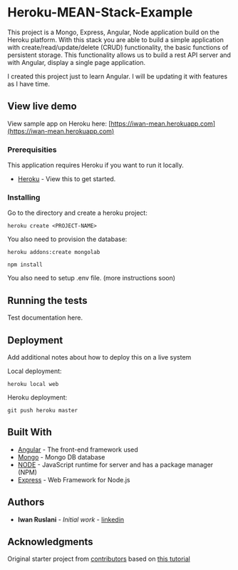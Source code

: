 # Heroku-MEAN-Stack-Example

This project is a Mongo, Express, Angular, Node application build on the Heroku platform. With this stack you are able to build a simple application with create/read/update/delete (CRUD) functionality, the basic functions of persistent storage. This functionality allows us to build a rest API server and with Angular, display a single page application.

I created this project just to learn Angular. I will be updating it with features as I have time.

## View live demo

View sample app on Heroku here: [https://iwan-mean.herokuapp.com](https://iwan-mean.herokuapp.com)


### Prerequisities

This application requires Heroku if you want to run it locally.

* [Heroku](https://devcenter.heroku.com/) - View this to get started.


### Installing
Go to the directory and create a heroku project:

```
heroku create <PROJECT-NAME>
```

You also need to provision the database:

```
heroku addons:create mongolab
```

```
npm install
```

You also need to setup .env file. (more instructions soon)


## Running the tests

Test documentation here.


## Deployment

Add additional notes about how to deploy this on a live system

Local deployment:
```
heroku local web
```

Heroku deployment:

```
git push heroku master
```

## Built With

* [Angular](https://angularjs.org/) - The front-end framework used
* [Mongo](https://docs.mongodb.com/manual/) - Mongo DB database
* [NODE](https://nodejs.org/en/) - JavaScript runtime for server and has a package manager (NPM)  
* [Express](https://expressjs.com/) - Web Framework for Node.js


## Authors

* **Iwan Ruslani** - *Initial work* - [linkedin](https://www.linkedin.com/in/iwan-ruslani-665a564)


## Acknowledgments

Original starter project from  [contributors](https://github.com/chrisckchang/mean-contactlist) based on [this tutorial](https://devcenter.heroku.com/articles/mean-apps-restful-api)
